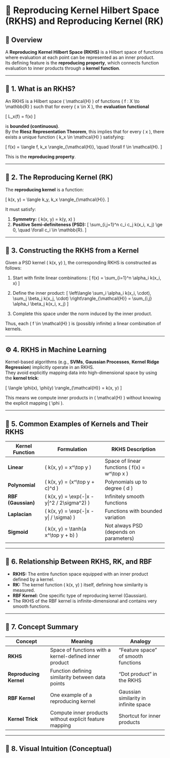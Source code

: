 # 🧮 Reproducing Kernel Hilbert Space (RKHS) and Reproducing Kernel (RK)

## 📘 Overview

A **Reproducing Kernel Hilbert Space (RKHS)** is a Hilbert space of functions where evaluation at each point can be represented as an inner product.  
Its defining feature is the **reproducing property**, which connects function evaluation to inner products through a **kernel function**.

---

## 🌱 1. What is an RKHS?

An RKHS is a Hilbert space \( \mathcal{H} \) of functions \( f : X \to \mathbb{R} \) such that for every \( x \in X \), the **evaluation functional**

\[
L_x(f) = f(x)
\]

is **bounded (continuous)**.  
By the **Riesz Representation Theorem**, this implies that for every \( x \), there exists a unique function \( k_x \in \mathcal{H} \) satisfying:

\[
f(x) = \langle f, k_x \rangle_{\mathcal{H}}, \quad \forall f \in \mathcal{H}.
\]

This is the **reproducing property**.

---

## 🎯 2. The Reproducing Kernel (RK)

The **reproducing kernel** is a function:

\[
k(x, y) = \langle k_y, k_x \rangle_{\mathcal{H}}.
\]

It must satisfy:

1. **Symmetry:** \( k(x, y) = k(y, x) \)
2. **Positive Semi-definiteness (PSD):**
   \[
   \sum_{i,j=1}^n c_i c_j k(x_i, x_j) \ge 0, \quad \forall c_i \in \mathbb{R}.
   \]

---

## 🧭 3. Constructing the RKHS from a Kernel

Given a PSD kernel \( k(x, y) \), the corresponding RKHS is constructed as follows:

1. Start with finite linear combinations:
   \[
   f(x) = \sum_{i=1}^n \alpha_i k(x_i, x)
   \]

2. Define the inner product:
   \[
   \left\langle \sum_i \alpha_i k(x_i, \cdot), \sum_j \beta_j k(x_j, \cdot) \right\rangle_{\mathcal{H}} = \sum_{i,j} \alpha_i \beta_j k(x_i, x_j)
   \]

3. Complete this space under the norm induced by the inner product.

Thus, each \( f \in \mathcal{H} \) is (possibly infinite) a linear combination of kernels.

---

## ⚙️ 4. RKHS in Machine Learning

Kernel-based algorithms (e.g., **SVMs**, **Gaussian Processes**, **Kernel Ridge Regression**) implicitly operate in an RKHS.  
They avoid explicitly mapping data into high-dimensional space by using the **kernel trick**:

\[
\langle \phi(x), \phi(y) \rangle_{\mathcal{H}} = k(x, y)
\]

This means we compute inner products in \( \mathcal{H} \) without knowing the explicit mapping \( \phi \).

---

## 🌌 5. Common Examples of Kernels and Their RKHS

| **Kernel Function** | **Formulation** | **RKHS Description** |
|----------------------|-----------------|----------------------|
| **Linear** | \( k(x, y) = x^\top y \) | Space of linear functions \( f(x) = w^\top x \) |
| **Polynomial** | \( k(x, y) = (x^\top y + c)^d \) | Polynomials up to degree \( d \) |
| **RBF (Gaussian)** | \( k(x, y) = \exp(-\|x - y\|^2 / 2\sigma^2) \) | Infinitely smooth functions |
| **Laplacian** | \( k(x, y) = \exp(-\|x - y\| / \sigma) \) | Functions with bounded variation |
| **Sigmoid** | \( k(x, y) = \tanh(a x^\top y + b) \) | Not always PSD (depends on parameters) |

---

## 🧩 6. Relationship Between RKHS, RK, and RBF

- **RKHS:** The entire function space equipped with an inner product defined by a kernel.  
- **RK:** The kernel function \( k(x, y) \) itself, defining how similarity is measured.  
- **RBF Kernel:** One specific type of reproducing kernel (Gaussian).  
- The RKHS of the RBF kernel is infinite-dimensional and contains very smooth functions.

---

## 🧠 7. Concept Summary

| Concept | Meaning | Analogy |
|----------|----------|----------|
| **RKHS** | Space of functions with a kernel-defined inner product | “Feature space” of smooth functions |
| **Reproducing Kernel** | Function defining similarity between data points | “Dot product” in the RKHS |
| **RBF Kernel** | One example of a reproducing kernel | Gaussian similarity in infinite space |
| **Kernel Trick** | Compute inner products without explicit feature mapping | Shortcut for inner products |

---

## 🧭 8. Visual Intuition (Conceptual)

